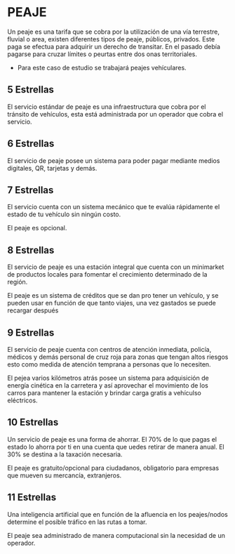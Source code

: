 


# PEAJE



Un peaje es una tarifa que se cobra por la utilización de una vía terrestre, fluvial o area, existen diferentes tipos de peaje, públicos, privados. Este paga se efectua para adquirir un derecho de transitar.
En el pasado debía pagarse para cruzar límites o peurtas entre dos onas territoriales.

- Para este caso de estudio se trabajará peajes vehículares.

## 5 Estrellas

El servicio estándar de peaje es una infraestructura que cobra por el tránsito de vehículos, esta está administrada por un operador que cobra el servicio.


## 6 Estrellas

El servicio de peaje posee un sistema para poder pagar mediante medios digitales, QR, tarjetas y demás.


## 7 Estrellas

El servicio cuenta con un sistema mecánico que te evalúa rápidamente el estado de tu vehículo sin ningún costo.

El peaje es opcional.

## 8 Estrellas

El servicio de peaje es una estación integral que cuenta con un minimarket de productos locales para fomentar el crecimiento determinado de la región.

El peaje es un sistema de créditos que se dan pro tener un vehículo, y se pueden usar en función de que tanto viajes, una vez gastados se puede recargar después




## 9 Estrellas

El servicio de peaje cuenta con centros de atención inmediata, policía, médicos y demás personal de cruz roja para zonas que tengan altos riesgos esto como medida de atención temprana a personas que lo necesiten.

El pejea varios kilómetros atrás posee un sistema para adquisición de energía cinética en la carretera y así aprovechar el movimiento de los carros para mantener la estación y brindar carga gratis a vehículso eléctricos.


## 10 Estrellas

Un servicio de peaje es una forma de ahorrar. El 70% de lo que pagas el estado lo ahorra por ti en una cuenta que uedes retirar de manera anual. El 30% se destina a la taxación necesaria.

El peaje es gratuito/opcional para ciudadanos, obligatorio para empresas que mueven su mercancía, extranjeros.

## 11 Estrellas

Una inteligencia artificial que en función de la afluencia en los peajes/nodos determine el posible tráfico en las rutas a tomar.

El peaje sea administrado de manera computacional sin la necesidad de un operador.